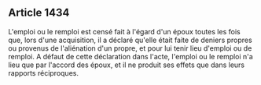 Article 1434
----
L'emploi ou le remploi est censé fait à l'égard d'un époux toutes les fois que,
lors d'une acquisition, il a déclaré qu'elle était faite de deniers propres ou
provenus de l'aliénation d'un propre, et pour lui tenir lieu d'emploi ou de
remploi. A défaut de cette déclaration dans l'acte, l'emploi ou le remploi n'a
lieu que par l'accord des époux, et il ne produit ses effets que dans leurs
rapports réciproques.
